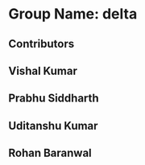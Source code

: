 # Group Name: delta
## Contributors
## Vishal Kumar
## Prabhu Siddharth
## Uditanshu Kumar
## Rohan Baranwal
